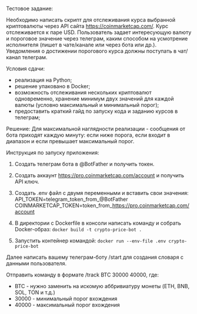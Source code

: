 Тестовое задание:

Необходимо написать скрипт для отслеживания курса выбранной криптовалюты через API сайта https://coinmarketcap.com/.
Курс отслеживается к паре USD.
Пользователь задает интересующую валюту и пороговое значение через телеграм, каким способом на усмотрение исполнителя (пишет в чате/канале или через бота или др.).
Уведомления о достижении порогового курса должны поступать в чат/канал телеграм.
 
Условия сдачи:
- реализация на Python;
- решение упаковано в Docker;
- возможность отслеживания нескольких криптовалют одновременно, хранение минимум двух значений для каждой валюты (условно максимальный и минимальный порог);
- предоставить краткий гайд по запуску кода и заданию курсов в телеграм;

Решение:
Для максимальной наглядности реализации - сообщения от бота приходят каждую минуту: если ниже порога, если входит в диапазон и если превышает максимальный порог.

Инструкция по запуску приложения:
1. Создать телеграм бота в @BotFather и получить токен.
2. Создать аккаунт https://pro.coinmarketcap.com/account и получить API ключ.

3. Создать .env файл с двумя переменными и вставить свои значения:
API_TOKEN=telegram_token_from_@BotFather
COINMARKETCAP_TOKEN=token_from_https://pro.coinmarketcap.com/account

4. В директории с Dockerfile в консоли написать команду и собрать Docker-образ:
`docker build -t crypto-price-bot .`

5. Запустить контейнер командой:
`docker run --env-file .env crypto-price-bot`

Далее написать вашему телеграм-боту /start для создания словаря с данными пользователя.

Отправить команду в формате /track BTC 30000 40000, где: 

- BTC - нужно заменить на искомую аббривиатуру монеты (ETH, BNB, SOL, TON и т.д.)
- 30000 - минимальный порог вхождения
- 40000 - максимальный порог вхождения


